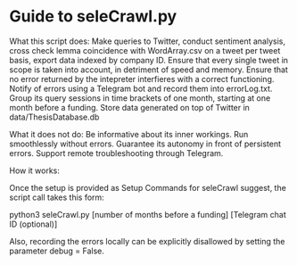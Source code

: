 # Guide to seleCrawl.py

What this script does:
  Make queries to Twitter, conduct sentiment analysis, cross check lemma coincidence with WordArray.csv on a tweet per tweet basis, export data indexed by company ID.
  Ensure that every single tweet in scope is taken into account, in detriment of speed and memory.
  Ensure that no error returned by the intepreter interfieres with a correct functioning.
  Notify of errors using a Telegram bot and record them into errorLog.txt.
  Group its query sessions in time brackets of one month, starting at one month before a funding.
  Store data generated on top of Twitter in data/ThesisDatabase.db
  
What it does not do:
  Be informative about its inner workings.
  Run smoothlessly without errors.
  Guarantee its autonomy in front of persistent errors.
  Support remote troubleshooting through Telegram.
  
  How it works:
  
  Once the setup is provided as Setup Commands for seleCrawl suggest, the script call takes this form:
  
  python3 seleCrawl.py [number of months before a funding] [Telegram chat ID (optional)]
  
  
  Also, recording the errors locally can be explicitly disallowed by setting the parameter debug = False.
